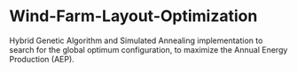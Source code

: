 # Wind-Farm-Layout-Optimization
Hybrid Genetic Algorithm and Simulated Annealing implementation to search for the global optimum configuration, to maximize the Annual Energy Production (AEP).
